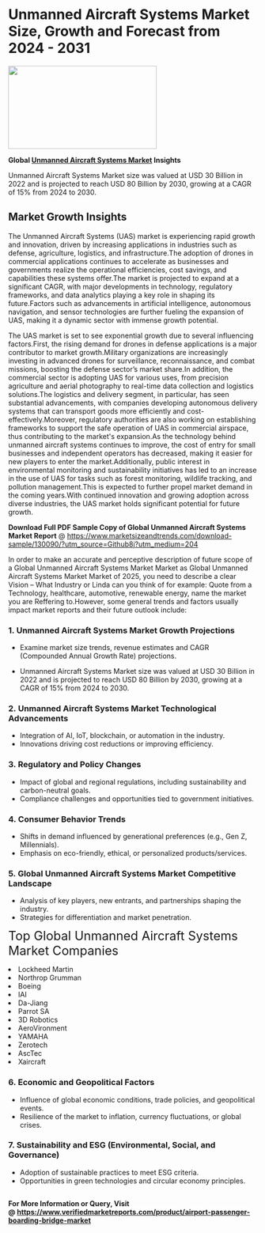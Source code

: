 <H1>Unmanned Aircraft Systems Market Size, Growth and Forecast from 2024 - 2031</H1><img class="aligncenter size-medium wp-image-584254" src="https://thirdeyenews.in/wp-content/uploads/2024/09/Global-Market-Research-300x168.jpeg" alt="" width="300" height="168" /><p><strong>Global&nbsp;<a href="https://www.marketsizeandtrends.com/download-sample/130090/?utm_source=Github8j?utm_medium=204">Unmanned Aircraft Systems Market</a> Insights</strong></p><p>Unmanned Aircraft Systems Market size was valued at USD 30 Billion in 2022 and is projected to reach USD 80 Billion by 2030, growing at a CAGR of 15% from 2024 to 2030.</p><p><h2>Market Growth Insights</h2> <p>The Unmanned Aircraft Systems (UAS) market is experiencing rapid growth and innovation, driven by increasing applications in industries such as defense, agriculture, logistics, and infrastructure.The adoption of drones in commercial applications continues to accelerate as businesses and governments realize the operational efficiencies, cost savings, and capabilities these systems offer.The market is projected to expand at a significant CAGR, with major developments in technology, regulatory frameworks, and data analytics playing a key role in shaping its future.Factors such as advancements in artificial intelligence, autonomous navigation, and sensor technologies are further fueling the expansion of UAS, making it a dynamic sector with immense growth potential.</p> <p>The UAS market is set to see exponential growth due to several influencing factors.First, the rising demand for drones in defense applications is a major contributor to market growth.Military organizations are increasingly investing in advanced drones for surveillance, reconnaissance, and combat missions, boosting the defense sector’s market share.In addition, the commercial sector is adopting UAS for various uses, from precision agriculture and aerial photography to real-time data collection and logistics solutions.The logistics and delivery segment, in particular, has seen substantial advancements, with companies developing autonomous delivery systems that can transport goods more efficiently and cost-effectively.Moreover, regulatory authorities are also working on establishing frameworks to support the safe operation of UAS in commercial airspace, thus contributing to the market's expansion.As the technology behind unmanned aircraft systems continues to improve, the cost of entry for small businesses and independent operators has decreased, making it easier for new players to enter the market.Additionally, public interest in environmental monitoring and sustainability initiatives has led to an increase in the use of UAS for tasks such as forest monitoring, wildlife tracking, and pollution management.This is expected to further propel market demand in the coming years.With continued innovation and growing adoption across diverse industries, the UAS market holds significant potential for future growth.<p><span class=""><strong>Download Full PDF Sample Copy of Global Unmanned Aircraft Systems Market Report</strong> @ <a href="https://www.marketsizeandtrends.com/download-sample/130090/?utm_source=Github8j?utm_medium=204" target="_blank">https://www.marketsizeandtrends.com/download-sample/130090/?utm_source=Github8j?utm_medium=204</a></span></p><p>In order to make an accurate and perceptive description of future scope of a Global&nbsp;Unmanned Aircraft Systems Market Market as Global&nbsp;Unmanned Aircraft Systems Market Market of 2025, you need to describe a clear Vision &ndash; What Industry or Linda can you think of for example: Quote from a Technology, healthcare, automotive, renewable energy, name the market you are Reffering to.However, some general trends and factors usually impact market reports and their future outlook include:</p><h3>1.&nbsp;<strong>Unmanned Aircraft Systems Market Growth Projections</strong></h3><ul><li>Examine market size trends, revenue estimates and CAGR (Compounded Annual Growth Rate) projections.</li><li><p>Unmanned Aircraft Systems Market size was valued at USD 30 Billion in 2022 and is projected to reach USD 80 Billion by 2030, growing at a CAGR of 15% from 2024 to 2030.</p></li></ul><h3>2.&nbsp;<strong>Unmanned Aircraft Systems Market Technological Advancements</strong></h3><ul><li>Integration of AI, IoT, blockchain, or automation in the industry.</li><li>Innovations driving cost reductions or improving efficiency.</li></ul><h3>3.&nbsp;<strong>Regulatory and Policy Changes</strong></h3><ul><li>Impact of global and regional regulations, including sustainability and carbon-neutral goals.</li><li>Compliance challenges and opportunities tied to government initiatives.</li></ul><h3>4.&nbsp;<strong>Consumer Behavior Trends</strong></h3><ul><li>Shifts in demand influenced by generational preferences (e.g., Gen Z, Millennials).</li><li>Emphasis on eco-friendly, ethical, or personalized products/services.</li></ul><h3>5.&nbsp;<strong>Global Unmanned Aircraft Systems Market Competitive Landscape</strong></h3><ul><li>Analysis of key players, new entrants, and partnerships shaping the industry.</li><li>Strategies for differentiation and market penetration.</li></ul><p data-pm-slice="1 1 []"><span style="color: inherit; font-family: inherit; font-size: 25px;">Top Global Unmanned Aircraft Systems Market Companies</span></p><div class="" data-test-id=""><p><li>Lockheed Martin</li><li> Northrop Grumman</li><li> Boeing</li><li> IAI</li><li> Da-Jiang</li><li> Parrot SA</li><li> 3D Robotics</li><li> AeroVironment</li><li> YAMAHA</li><li> Zerotech</li><li> AscTec</li><li> Xaircraft</li></p></div><h3>6.&nbsp;<strong>Economic and Geopolitical Factors</strong></h3><ul><li>Influence of global economic conditions, trade policies, and geopolitical events.</li><li>Resilience of the market to inflation, currency fluctuations, or global crises.</li></ul><h3>7.&nbsp;<strong>Sustainability and ESG (Environmental, Social, and Governance)</strong></h3><ul><li>Adoption of sustainable practices to meet ESG criteria.</li><li>Opportunities in green technologies and circular economy principles.</li></ul><h2><strong style="font-size: 14px;">For More Information or Query, Visit @&nbsp;</strong><a style="background-color: #ffffff; font-size: 14px;" href="https://www.marketsizeandtrends.com/report/unmanned-aircraft-systems-market/" target="_blank">https://www.verifiedmarketreports.com/product/airport-passenger-boarding-bridge-market</a></h2>